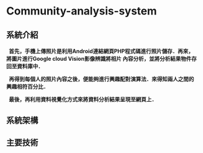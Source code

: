<h1>Community-analysis-system</h1>
<h2>系統介紹</h3>

<h4>
<p>
&nbsp;&nbsp;首先，手機上傳照片是利用Android連結網頁PHP程式碼進行照片儲存．再來，將圖片進行Google cloud Vision影像辨識將相片
內容分析，並將分析結果物件存回至資料庫中．
</p> 
<p>
&nbsp;&nbsp;再得到每個人的照片內容之後，便能夠進行興趣配對演算法．來得知兩人之間的興趣相符百分比．
</p>
<p>
&nbsp;&nbsp;最後，再利用資料視覺化方式來將資料分析結果呈現至網頁上．
</p>
</h4>
<h2>系統架構</h2>

<h2>主要技術</h2>
